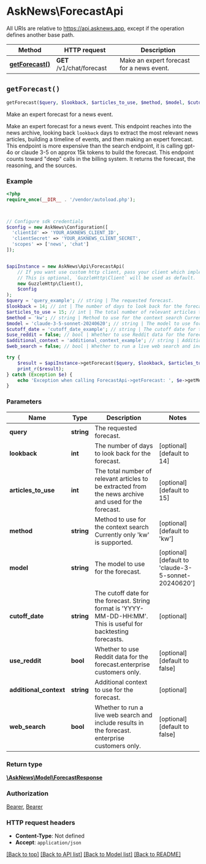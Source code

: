 # AskNews\ForecastApi

All URIs are relative to https://api.asknews.app, except if the operation defines another base path.

| Method | HTTP request | Description |
| ------------- | ------------- | ------------- |
| [**getForecast()**](ForecastApi.md#getForecast) | **GET** /v1/chat/forecast | Make an expert forecast for a news event. |


## `getForecast()`

```php
getForecast($query, $lookback, $articles_to_use, $method, $model, $cutoff_date, $use_reddit, $additional_context, $web_search): \AskNews\Model\ForecastResponse
```

Make an expert forecast for a news event.

Make an expert forecast for a news event.  This endpoint reaches into the news archive, looking back `lookback` days to extract the most relevant news articles, building a timeline of events, and then making an expert forecast.  This endpoint is more expensive than the search endpoint, it is calling gpt-4o or claude 3-5 on approx 15k tokens to build the forecast. This endpoint counts toward \"deep\" calls in the billing system.  It returns the forecast, the reasoning, and the sources.

### Example

```php
<?php
require_once(__DIR__ . '/vendor/autoload.php');



// Configure sdk credentials
$config = new AskNews\Configuration([
  'clientId' => 'YOUR_ASKNEWS_CLIENT_ID',
  'clientSecret' => 'YOUR_ASKNEWS_CLIENT_SECRET',
  'scopes' => ['news', 'chat']
]);


$apiInstance = new AskNews\Api\ForecastApi(
    // If you want use custom http client, pass your client which implements `GuzzleHttp\ClientInterface`.
    // This is optional, `GuzzleHttp\Client` will be used as default.
    new GuzzleHttp\Client(),
    $config
);
$query = 'query_example'; // string | The requested forecast.
$lookback = 14; // int | The number of days to look back for the forecast.
$articles_to_use = 15; // int | The total number of relevant articles to be extracted from the news archive and used for the forecast.
$method = 'kw'; // string | Method to use for the context search Currently only 'kw' is supported.
$model = 'claude-3-5-sonnet-20240620'; // string | The model to use for the forecast.
$cutoff_date = 'cutoff_date_example'; // string | The cutoff date for the forecast. String format is 'YYYY-MM-DD-HH:MM'. This is useful  for backtesting forecasts.
$use_reddit = false; // bool | Whether to use Reddit data for the forecast.enterprise customers only.
$additional_context = 'additional_context_example'; // string | Additional context to use for the forecast.
$web_search = false; // bool | Whether to run a live web search and include results in the forecast. enterprise customers only.

try {
    $result = $apiInstance->getForecast($query, $lookback, $articles_to_use, $method, $model, $cutoff_date, $use_reddit, $additional_context, $web_search);
    print_r($result);
} catch (Exception $e) {
    echo 'Exception when calling ForecastApi->getForecast: ', $e->getMessage(), PHP_EOL;
}
```

### Parameters

| Name | Type | Description  | Notes |
| ------------- | ------------- | ------------- | ------------- |
| **query** | **string**| The requested forecast. | |
| **lookback** | **int**| The number of days to look back for the forecast. | [optional] [default to 14] |
| **articles_to_use** | **int**| The total number of relevant articles to be extracted from the news archive and used for the forecast. | [optional] [default to 15] |
| **method** | **string**| Method to use for the context search Currently only &#39;kw&#39; is supported. | [optional] [default to &#39;kw&#39;] |
| **model** | **string**| The model to use for the forecast. | [optional] [default to &#39;claude-3-5-sonnet-20240620&#39;] |
| **cutoff_date** | **string**| The cutoff date for the forecast. String format is &#39;YYYY-MM-DD-HH:MM&#39;. This is useful  for backtesting forecasts. | [optional] |
| **use_reddit** | **bool**| Whether to use Reddit data for the forecast.enterprise customers only. | [optional] [default to false] |
| **additional_context** | **string**| Additional context to use for the forecast. | [optional] |
| **web_search** | **bool**| Whether to run a live web search and include results in the forecast. enterprise customers only. | [optional] [default to false] |

### Return type

[**\AskNews\Model\ForecastResponse**](../Model/ForecastResponse.md)

### Authorization

[Bearer](../../README.md#Bearer), [Bearer](../../README.md#Bearer)

### HTTP request headers

- **Content-Type**: Not defined
- **Accept**: `application/json`

[[Back to top]](#) [[Back to API list]](../../README.md#endpoints)
[[Back to Model list]](../../README.md#models)
[[Back to README]](../../README.md)
